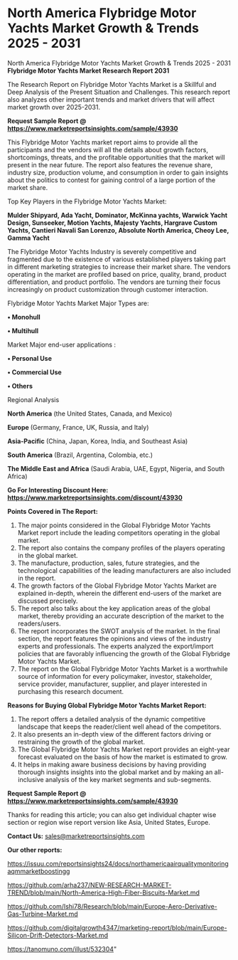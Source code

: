 # North America Flybridge Motor Yachts Market Growth & Trends 2025 - 2031
North America Flybridge Motor Yachts Market Growth & Trends 2025 - 2031
<strong>Flybridge Motor Yachts Market Research Report 2031</strong>

The Research Report on Flybridge Motor Yachts Market is a Skillful and Deep Analysis of the Present Situation and Challenges. This research report also analyzes other important trends and market drivers that will affect market growth over 2025-2031.

<strong>Request Sample Report @ <a href=https://www.marketreportsinsights.com/sample/43930>https://www.marketreportsinsights.com/sample/43930</a></strong>

This Flybridge Motor Yachts market report aims to provide all the participants and the vendors will all the details about growth factors, shortcomings, threats, and the profitable opportunities that the market will present in the near future. The report also features the revenue share, industry size, production volume, and consumption in order to gain insights about the politics to contest for gaining control of a large portion of the market share.

Top Key Players in the Flybridge Motor Yachts Market:

<strong>Mulder Shipyard, Ada Yacht, Dominator, McKinna yachts, Warwick Yacht Design, Sunseeker, Motion Yachts, Majesty Yachts, Hargrave Custom Yachts, Cantieri Navali San Lorenzo, Absolute North America, Cheoy Lee, Gamma Yacht</strong>

The Flybridge Motor Yachts Industry is severely competitive and fragmented due to the existence of various established players taking part in different marketing strategies to increase their market share. The vendors operating in the market are profiled based on price, quality, brand, product differentiation, and product portfolio. The vendors are turning their focus increasingly on product customization through customer interaction.

Flybridge Motor Yachts Market Major Types are:

<strong>•  Monohull

•  Multihull</strong>

Market Major end-user applications :

<strong>•  Personal Use

•  Commercial Use

•  Others</strong>

Regional Analysis

</u><strong><b>North America</b></strong> (the United States, Canada, and Mexico)

<strong><b>Europe </b></strong>(Germany, France, UK, Russia, and Italy)

<strong><b>Asia-Pacific</b></strong> (China, Japan, Korea, India, and Southeast Asia)

<strong><b>South America</b></strong> (Brazil, Argentina, Colombia, etc.)

<strong><b>The Middle East and Africa</b></strong> (Saudi Arabia, UAE, Egypt, Nigeria, and South Africa)

<strong>Go For Interesting Discount Here: <a href=https://www.marketreportsinsights.com/discount/43930>https://www.marketreportsinsights.com/discount/43930</a></strong>

<strong>Points Covered in The Report:</strong>
<ol>
  <li>The major points considered in the Global Flybridge Motor Yachts Market report include the leading competitors operating in the global market.</li>
  <li>The report also contains the company profiles of the players operating in the global market.</li>
  <li>The manufacture, production, sales, future strategies, and the technological capabilities of the leading manufacturers are also included in the report.</li>
  <li>The growth factors of the Global Flybridge Motor Yachts Market are explained in-depth, wherein the different end-users of the market are discussed precisely.</li>
  <li>The report also talks about the key application areas of the global market, thereby providing an accurate description of the market to the readers/users.</li>
  <li>The report incorporates the SWOT analysis of the market. In the final section, the report features the opinions and views of the industry experts and professionals. The experts analyzed the export/import policies that are favorably influencing the growth of the Global Flybridge Motor Yachts Market.</li>
  <li>The report on the Global Flybridge Motor Yachts Market is a worthwhile source of information for every policymaker, investor, stakeholder, service provider, manufacturer, supplier, and player interested in purchasing this research document.</li>
</ol>
<strong>Reasons for Buying Global Flybridge Motor Yachts Market Report:</strong>

<ol>
  <li>The report offers a detailed analysis of the dynamic competitive landscape that keeps the reader/client well ahead of the competitors.</li>
  <li>It also presents an in-depth view of the different factors driving or restraining the growth of the global market.</li>
  <li>The Global Flybridge Motor Yachts Market report provides an eight-year forecast evaluated on the basis of how the market is estimated to grow.</li>
  <li>It helps in making aware business decisions by having providing thorough insights insights into the global market and by making an all-inclusive analysis of the key market segments and sub-segments.</li>
</ol>
<strong>Request Sample Report @ <a href=https://www.marketreportsinsights.com/sample/43930>https://www.marketreportsinsights.com/sample/43930</a></strong>


Thanks for reading this article; you can also get individual chapter wise section or region wise report version like Asia, United States, Europe.

<strong>Contact Us:</strong>
sales@marketreportsinsights.com

<strong>Our other reports:</strong>

<a href=https://issuu.com/reportsinsights24/docs/northamericaairqualitymonitoringaqmmarketboostingg>https://issuu.com/reportsinsights24/docs/northamericaairqualitymonitoringaqmmarketboostingg</a>

<a href=https://github.com/arha237/NEW-RESEARCH-MARKET-TREND/blob/main/North-America-High-Fiber-Biscuits-Market.md>https://github.com/arha237/NEW-RESEARCH-MARKET-TREND/blob/main/North-America-High-Fiber-Biscuits-Market.md</a>

<a href=https://github.com/Ishi78/Research/blob/main/Europe-Aero-Derivative-Gas-Turbine-Market.md>https://github.com/Ishi78/Research/blob/main/Europe-Aero-Derivative-Gas-Turbine-Market.md</a>

<a href=https://github.com/digitalgrowth4347/marketing-report/blob/main/Europe-Silicon-Drift-Detectors-Market.md>https://github.com/digitalgrowth4347/marketing-report/blob/main/Europe-Silicon-Drift-Detectors-Market.md</a>

<a href=https://tanomuno.com/illust/532304>https://tanomuno.com/illust/532304</a>"
